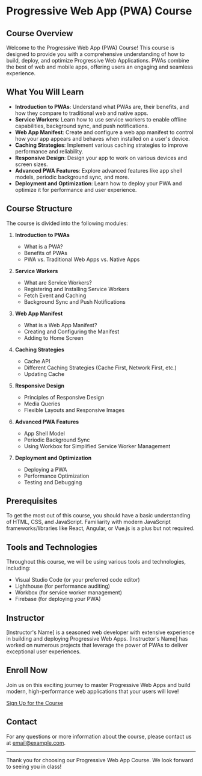 # Progressive Web App (PWA) Course

## Course Overview
Welcome to the Progressive Web App (PWA) Course! This course is designed to provide you with a comprehensive understanding of how to build, deploy, and optimize Progressive Web Applications. PWAs combine the best of web and mobile apps, offering users an engaging and seamless experience.

## What You Will Learn
- **Introduction to PWAs**: Understand what PWAs are, their benefits, and how they compare to traditional web and native apps.
- **Service Workers**: Learn how to use service workers to enable offline capabilities, background sync, and push notifications.
- **Web App Manifest**: Create and configure a web app manifest to control how your app appears and behaves when installed on a user's device.
- **Caching Strategies**: Implement various caching strategies to improve performance and reliability.
- **Responsive Design**: Design your app to work on various devices and screen sizes.
- **Advanced PWA Features**: Explore advanced features like app shell models, periodic background sync, and more.
- **Deployment and Optimization**: Learn how to deploy your PWA and optimize it for performance and user experience.

## Course Structure
The course is divided into the following modules:

1. **Introduction to PWAs**
   - What is a PWA?
   - Benefits of PWAs
   - PWA vs. Traditional Web Apps vs. Native Apps

2. **Service Workers**
   - What are Service Workers?
   - Registering and Installing Service Workers
   - Fetch Event and Caching
   - Background Sync and Push Notifications

3. **Web App Manifest**
   - What is a Web App Manifest?
   - Creating and Configuring the Manifest
   - Adding to Home Screen

4. **Caching Strategies**
   - Cache API
   - Different Caching Strategies (Cache First, Network First, etc.)
   - Updating Cache

5. **Responsive Design**
   - Principles of Responsive Design
   - Media Queries
   - Flexible Layouts and Responsive Images

6. **Advanced PWA Features**
   - App Shell Model
   - Periodic Background Sync
   - Using Workbox for Simplified Service Worker Management

7. **Deployment and Optimization**
   - Deploying a PWA
   - Performance Optimization
   - Testing and Debugging

## Prerequisites
To get the most out of this course, you should have a basic understanding of HTML, CSS, and JavaScript. Familiarity with modern JavaScript frameworks/libraries like React, Angular, or Vue.js is a plus but not required.

## Tools and Technologies
Throughout this course, we will be using various tools and technologies, including:
- Visual Studio Code (or your preferred code editor)
- Lighthouse (for performance auditing)
- Workbox (for service worker management)
- Firebase (for deploying your PWA)

## Instructor
[Instructor's Name] is a seasoned web developer with extensive experience in building and deploying Progressive Web Apps. [Instructor's Name] has worked on numerous projects that leverage the power of PWAs to deliver exceptional user experiences.

## Enroll Now
Join us on this exciting journey to master Progressive Web Apps and build modern, high-performance web applications that your users will love!

[Sign Up for the Course](#)

## Contact
For any questions or more information about the course, please contact us at [email@example.com](mailto:email@example.com).

---

Thank you for choosing our Progressive Web App Course. We look forward to seeing you in class!

